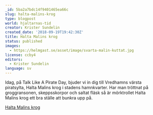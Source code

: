 ```yaml
---
_id: 5ba2a7bdc14f9401465ea66c
slug: halta-malins-krog
type: blogpost
world: hjaltarnas-tid
creator: Krister Sundelin
created_date: '2018-09-19T19:42:30Z'
title: Halta Malins krog
status: published
images:
  - https://helmgast.se/asset/image/svarta-malin-kuttat.jpg
license: ccby4
editors:
  - Krister Sundelin
language: sv
---
```

Idag, på Talk Like A Pirate Day, bjuder vi in dig till Vredhamns värsta piratsylta, Halta Malins krog i stadens hamnkvarter. Har man tröttnat på groggransonen, skeppsskorpor och saltat fläsk så är mörktrollet Halta Malins krog ett bra ställe att bunkra upp på.

[Halta Malins krog](https://helmgast.se/asset/download/halta-malins-krog-20180919b.pdf)
